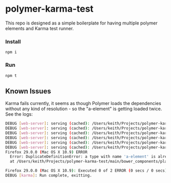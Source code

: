polymer-karma-test
==================

This repo is designed as a simple boilerplate for having multiple polymer elements and Karma test runner.


### Install
`npm i`

### Run
`npm t`

## Known Issues

Karma fails currently, it seems as though Polymer loads the dependencies without any kind of resolution - so the "a-element" is getting loaded twice. See the logs:

```bash
DEBUG [web-server]: serving (cached): /Users/keith/Projects/polymer-karma-test/main/components/a/a.html
DEBUG [web-server]: serving (cached): /Users/keith/Projects/polymer-karma-test/main/components/b/b.html
DEBUG [web-server]: serving (cached): /Users/keith/Projects/polymer-karma-test/main/bower_components/polymer/polymer.html
DEBUG [web-server]: serving (cached): /Users/keith/Projects/polymer-karma-test/main/components/a/a.html
DEBUG [web-server]: serving (cached): /Users/keith/Projects/polymer-karma-test/main/bower_components/polymer/polymer-body.html
DEBUG [web-server]: serving (cached): /Users/keith/Projects/polymer-karma-test/main/bower_components/polymer/polymer.js
Firefox 29.0.0 (Mac OS X 10.9) ERROR
  Error: DuplicateDefinitionError: a type with name 'a-element' is already registered
  at /Users/keith/Projects/polymer-karma-test/main/bower_components/platform/platform.js:15

Firefox 29.0.0 (Mac OS X 10.9): Executed 0 of 2 ERROR (0 secs / 0 secs)
DEBUG [karma]: Run complete, exitting.
```
